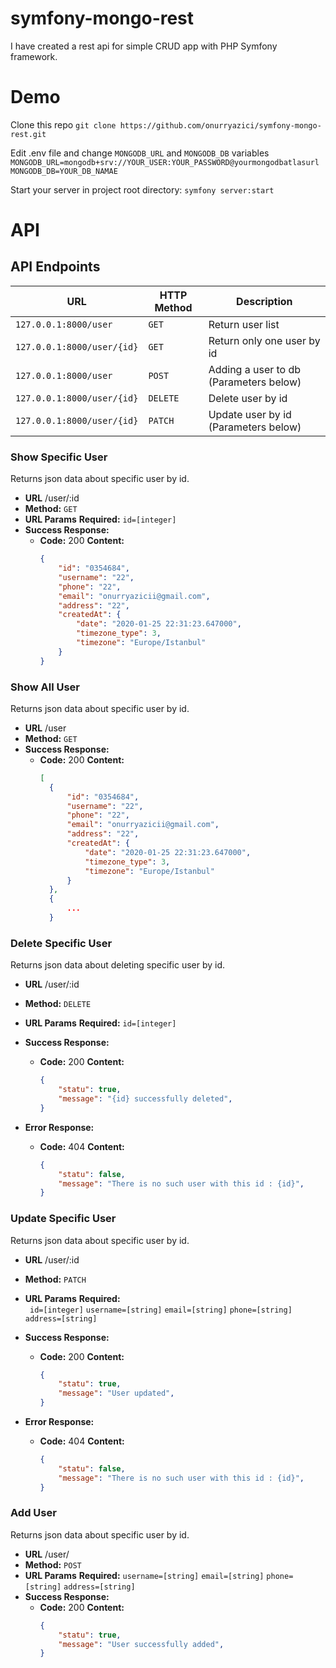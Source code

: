 # symfony-mongo-rest

I have created a rest api for simple CRUD app with PHP Symfony framework.

# Demo
Clone this repo
`git clone https://github.com/onurryazici/symfony-mongo-rest.git`

Edit .env file and change `MONGODB_URL` and `MONGODB_DB` variables
`
MONGODB_URL=mongodb+srv://YOUR_USER:YOUR_PASSWORD@yourmongodbatlasurl
MONGODB_DB=YOUR_DB_NAMAE
`

Start your server in project root directory:
`symfony server:start`
# API

## API Endpoints

| URL |HTTP Method  | Description |
|-----|--|--|
|`127.0.0.1:8000/user`      |` GET  `| Return user list |
|`127.0.0.1:8000/user/{id}` |` GET  `| Return only one user by id |
|`127.0.0.1:8000/user`      |` POST `| Adding a user to db (Parameters below)|
|`127.0.0.1:8000/user/{id}` |`DELETE`| Delete user by id          |
|`127.0.0.1:8000/user/{id}` |`PATCH `| Update user by id (Parameters below)|


### Show Specific User ###

Returns json data about specific user by id.

* **URL**  /user/:id
* **Method:** `GET`
*  **URL Params**
   **Required:** `id=[integer]`
* **Success Response:**
    * **Code:** 200
      **Content:**
      ```json
      {
          "id": "0354684",
          "username": "22",
          "phone": "22",
          "email": "onurryazicii@gmail.com",
          "address": "22",
          "createdAt": {
              "date": "2020-01-25 22:31:23.647000",
              "timezone_type": 3,
              "timezone": "Europe/Istanbul"
          }
      }
      ```


### Show All User ###

Returns json data about specific user by id.

* **URL**  /user
* **Method:** `GET`
* **Success Response:**
    * **Code:** 200
      **Content:**
      ```json
      [
        {
            "id": "0354684",
            "username": "22",
            "phone": "22",
            "email": "onurryazicii@gmail.com",
            "address": "22",
            "createdAt": {
                "date": "2020-01-25 22:31:23.647000",
                "timezone_type": 3,
                "timezone": "Europe/Istanbul"
            }
        },
        {
            ...
        }
      ```

### Delete Specific User ###

Returns json data about deleting  specific user by id.

* **URL**  /user/:id
* **Method:** `DELETE`
* **URL Params**
  **Required:** `id=[integer]`
* **Success Response:**
    * **Code:** 200
      **Content:**
      ```json
      {
          "statu": true,
          "message": "{id} successfully deleted",
      }
      ```

* **Error Response:**
    * **Code:** 404
      **Content:**
      ```json
      {
          "statu": false,
          "message": "There is no such user with this id : {id}",
      }
      ```

### Update Specific User ###

Returns json data about specific user by id.

* **URL**  /user/:id
* **Method:** `PATCH`
* **URL Params**
  **Required:** <br/>`
  id=[integer]`
  `username=[string]`
  `email=[string]`
  `phone=[string]`
  `address=[string]`
* **Success Response:**
    * **Code:** 200
      **Content:**
      ```json
      {
          "statu": true,
          "message": "User updated",
      }
      ```

* **Error Response:**
    * **Code:** 404
      **Content:**
      ```json
      {
          "statu": false,
          "message": "There is no such user with this id : {id}",
      }
      ```

### Add User ###

Returns json data about specific user by id.

* **URL**  /user/
* **Method:** `POST`
* **URL Params**
  **Required:**
  `username=[string]`
  `email=[string]`
  `phone=[string]`
  `address=[string]`
* **Success Response:**
    * **Code:** 200
      **Content:**
      ```json
      {
          "statu": true,
          "message": "User successfully added",
      }
      ```
